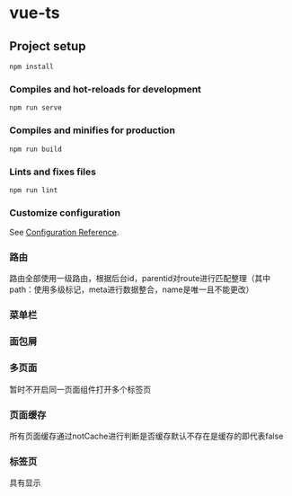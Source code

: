 # vue-ts

## Project setup
```
npm install
```

### Compiles and hot-reloads for development
```
npm run serve
```

### Compiles and minifies for production
```
npm run build
```

### Lints and fixes files
```
npm run lint
```

### Customize configuration
See [Configuration Reference](https://cli.vuejs.org/config/).

### 路由
路由全部使用一级路由，根据后台id，parentid对route进行匹配整理（其中path：使用多级标记，meta进行数据整合，name是唯一且不能更改）
### 菜单栏
### 面包屑
### 多页面
暂时不开启同一页面组件打开多个标签页
### 页面缓存
所有页面缓存通过notCache进行判断是否缓存默认不存在是缓存的即代表false
### 标签页
具有显示

